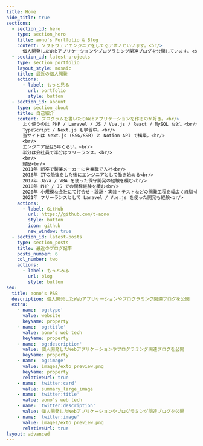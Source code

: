 ```yaml
---
title: Home
hide_title: true
sections:
  - section_id: hero
    type: section_hero
    title: aono's Portfolio & Blog
    content: ソフトウェアエンジニアをしてるアオノといいます。<br/>
      個人開発したWebアプリケーションやプログラミング関連ブログを公開しています。<br/>
  - section_id: latest-projects
    type: section_portfolio
    layout_style: mosaic
    title: 最近の個人開発
    actions:
      - label: もっと見る
        url: portfolio
        style: button
  - section_id: abount
    type: section_about
    title: 自己紹介
    content: プログラムを書いたりWebアプリケーションを作るのが好き。<br/>
      よく使うのは PHP / Laravel / JS / Vue.js / React / MySQL など。<br/>
      TypeScript / Next.js も学習中。<br/>
      当サイトは Next.js (SSG/SSR) と Notion API で構築。<br/>
      <br/>
      エンジニア歴は5年くらい。<br/>
      半分は会社員で半分はフリーランス。<br/>
      <br/>
      経歴<br/>
      2011年 新卒で製薬メーカーに営業職で入社<br/>
      2016年 ITの勉強をした後にエンジニアとして働き始める<br/>
      2017年 Java / VBA を使った保守開発の経験を積む<br/>
      2018年 PHP / JS での開発経験を積む<br/>
      2020年 小規模な会社にて打合せ・設計・実装・テストなどの開発工程を幅広く経験<br/>
      2021年 フリーランスとして Laravel / Vue.js を使った開発も経験<br/>
    actions:
      - label: GitHub
        url: https://github.com/t-aono
        style: button
        icon: github
        new_window: true
  - section_id: latest-posts
    type: section_posts
    title: 最近のブログ記事
    posts_number: 6
    col_number: two
    actions:
      - label: もっとみる
        url: blog
        style: button
seo:
  title: aono's P&B
  description: 個人開発したWebアプリケーションやプログラミング関連ブログを公開
  extra:
    - name: 'og:type'
      value: website
      keyName: property
    - name: 'og:title'
      value: aono's web tech
      keyName: property
    - name: 'og:description'
      value: 個人開発したWebアプリケーションやプログラミング関連ブログを公開
      keyName: property
    - name: 'og:image'
      value: images/exto_preview.png
      keyName: property
      relativeUrl: true
    - name: 'twitter:card'
      value: summary_large_image
    - name: 'twitter:title'
      value: aono's web tech
    - name: 'twitter:description'
      value: 個人開発したWebアプリケーションやプログラミング関連ブログを公開
    - name: 'twitter:image'
      value: images/exto_preview.png
      relativeUrl: true
layout: advanced
---
```

